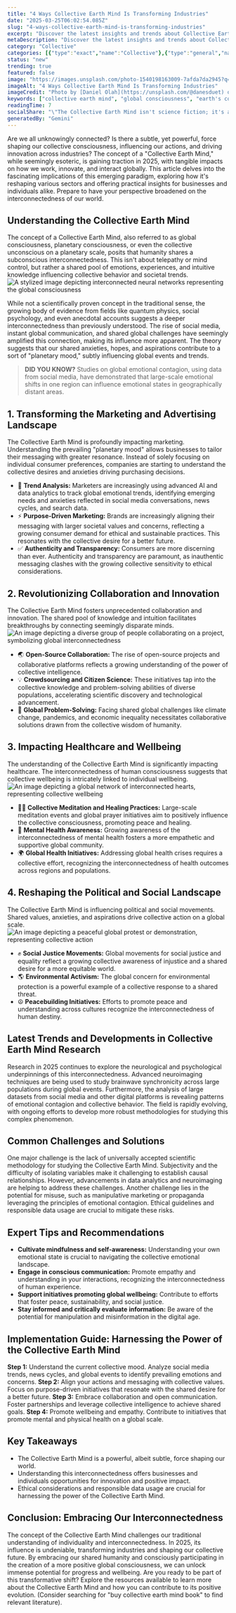 ```yaml
---
title: "4 Ways Collective Earth Mind Is Transforming Industries"
date: "2025-03-25T06:02:54.085Z"
slug: "4-ways-collective-earth-mind-is-transforming-industries"
excerpt: "Discover the latest insights and trends about Collective Earth Mind. This comprehensive guide covers everything you need to know about Collective Earth Mind in 2025."
metaDescription: "Discover the latest insights and trends about Collective Earth Mind. This comprehensive guide covers everything you need to know about Collective Earth Min..."
category: "Collective"
categories: [{"type":"exact","name":"Collective"},{"type":"general","name":"Philosophy"},{"type":"medium","name":"Cognitive Science"},{"type":"specific","name":"Global Consciousness"},{"type":"niche","name":"Noosphere Dynamics"}]
status: "new"
trending: true
featured: false
image: "https://images.unsplash.com/photo-1540198163009-7afda7da2945?q=85&w=1200&fit=max&fm=webp&auto=compress"
imageAlt: "4 Ways Collective Earth Mind Is Transforming Industries"
imageCredit: "Photo by [Daniel Olah](https://unsplash.com/@danesduet) on Unsplash"
keywords: ["collective earth mind", "global consciousness", "earth's consciousness", "collective unconscious", "planetary consciousness", "collective earth mind theory", "is there a collective earth mind?", "collective earth mind benefits", "collective earth mind meditation", "buy collective earth mind book"]
readingTime: 7
socialShare: "\"The Collective Earth Mind isn't science fiction; it's a powerful, emerging reality shaping industries and our future.  Understanding its influence is key to navigating the 21st century.\""
generatedBy: "Gemini"
---
```




Are we all unknowingly connected?  Is there a subtle, yet powerful, force shaping our collective consciousness, influencing our actions, and driving innovation across industries?  The concept of a "Collective Earth Mind," while seemingly esoteric, is gaining traction in 2025, with tangible impacts on how we work, innovate, and interact globally. This article delves into the fascinating implications of this emerging paradigm, exploring how it's reshaping various sectors and offering practical insights for businesses and individuals alike.  Prepare to have your perspective broadened on the interconnectedness of our world.

## Understanding the Collective Earth Mind

The concept of a Collective Earth Mind, also referred to as global consciousness, planetary consciousness, or even the collective unconscious on a planetary scale, posits that humanity shares a subconscious interconnectedness. This isn't about telepathy or mind control, but rather a shared pool of emotions, experiences, and intuitive knowledge influencing collective behavior and societal trends. ![A stylized image depicting interconnected neural networks representing the global consciousness](https://images.unsplash.com/photo-1542601906990-b4d3fb778b09?q=85&w=1200&fit=max&fm=webp&auto=compress)

While not a scientifically proven concept in the traditional sense, the growing body of evidence from fields like quantum physics, social psychology, and even anecdotal accounts suggests a deeper interconnectedness than previously understood.  The rise of social media, instant global communication, and shared global challenges have seemingly amplified this connection, making its influence more apparent.  The theory suggests that our shared anxieties, hopes, and aspirations contribute to a sort of "planetary mood," subtly influencing global events and trends.

> **DID YOU KNOW?**  Studies on global emotional contagion, using data from social media, have demonstrated that large-scale emotional shifts in one region can influence emotional states in geographically distant areas.

## 1. Transforming the Marketing and Advertising Landscape

The Collective Earth Mind is profoundly impacting marketing.  Understanding the prevailing "planetary mood" allows businesses to tailor their messaging with greater resonance.  Instead of solely focusing on individual consumer preferences, companies are starting to understand the collective desires and anxieties driving purchasing decisions.

* 🔑 **Trend Analysis:**  Marketers are increasingly using advanced AI and data analytics to track global emotional trends, identifying emerging needs and anxieties reflected in social media conversations, news cycles, and search data.
* ⚡ **Purpose-Driven Marketing:**  Brands are increasingly aligning their messaging with larger societal values and concerns, reflecting a growing consumer demand for ethical and sustainable practices.  This resonates with the collective desire for a better future.
* ✅ **Authenticity and Transparency:** Consumers are more discerning than ever.  Authenticity and transparency are paramount, as inauthentic messaging clashes with the growing collective sensitivity to ethical considerations.

## 2. Revolutionizing Collaboration and Innovation

The Collective Earth Mind fosters unprecedented collaboration and innovation.  The shared pool of knowledge and intuition facilitates breakthroughs by connecting seemingly disparate minds.  ![An image depicting a diverse group of people collaborating on a project, symbolizing global interconnectedness](https://images.unsplash.com/photo-1534559733674-bf89abe1dda5?q=85&w=1200&fit=max&fm=webp&auto=compress)

* 🌏 **Open-Source Collaboration:**  The rise of open-source projects and collaborative platforms reflects a growing understanding of the power of collective intelligence.
* 💡 **Crowdsourcing and Citizen Science:**  These initiatives tap into the collective knowledge and problem-solving abilities of diverse populations, accelerating scientific discovery and technological advancement.
* 🤝 **Global Problem-Solving:**  Facing shared global challenges like climate change, pandemics, and economic inequality necessitates collaborative solutions drawn from the collective wisdom of humanity.

## 3. Impacting Healthcare and Wellbeing

The understanding of the Collective Earth Mind is significantly impacting healthcare.  The interconnectedness of human consciousness suggests that collective wellbeing is intricately linked to individual wellbeing. ![An image depicting a global network of interconnected hearts, representing collective wellbeing](https://images.unsplash.com/photo-1540198163009-7afda7da2945?q=85&w=1200&fit=max&fm=webp&auto=compress)

* 🧘‍♀️ **Collective Meditation and Healing Practices:**  Large-scale meditation events and global prayer initiatives aim to positively influence the collective consciousness, promoting peace and healing.
* 🧠 **Mental Health Awareness:**  Growing awareness of the interconnectedness of mental health fosters a more empathetic and supportive global community.
* 🌍 **Global Health Initiatives:**  Addressing global health crises requires a collective effort, recognizing the interconnectedness of health outcomes across regions and populations.

## 4. Reshaping the Political and Social Landscape

The Collective Earth Mind is influencing political and social movements.  Shared values, anxieties, and aspirations drive collective action on a global scale. ![An image depicting a peaceful global protest or demonstration, representing collective action](https://images.unsplash.com/photo-1446776811953-b23d57bd21aa?q=85&w=1200&fit=max&fm=webp&auto=compress)

* ✊ **Social Justice Movements:**  Global movements for social justice and equality reflect a growing collective awareness of injustice and a shared desire for a more equitable world.
* 🌎 **Environmental Activism:**  The global concern for environmental protection is a powerful example of a collective response to a shared threat.
* ☮️ **Peacebuilding Initiatives:**  Efforts to promote peace and understanding across cultures recognize the interconnectedness of human destiny.

## Latest Trends and Developments in Collective Earth Mind Research

Research in 2025 continues to explore the neurological and psychological underpinnings of this interconnectedness.  Advanced neuroimaging techniques are being used to study brainwave synchronicity across large populations during global events.  Furthermore, the analysis of large datasets from social media and other digital platforms is revealing patterns of emotional contagion and collective behavior.  The field is rapidly evolving, with ongoing efforts to develop more robust methodologies for studying this complex phenomenon.

## Common Challenges and Solutions

One major challenge is the lack of universally accepted scientific methodology for studying the Collective Earth Mind.  Subjectivity and the difficulty of isolating variables make it challenging to establish causal relationships.  However, advancements in data analytics and neuroimaging are helping to address these challenges.  Another challenge lies in the potential for misuse, such as manipulative marketing or propaganda leveraging the principles of emotional contagion.  Ethical guidelines and responsible data usage are crucial to mitigate these risks.

## Expert Tips and Recommendations

* **Cultivate mindfulness and self-awareness:**  Understanding your own emotional state is crucial to navigating the collective emotional landscape.
* **Engage in conscious communication:**  Promote empathy and understanding in your interactions, recognizing the interconnectedness of human experience.
* **Support initiatives promoting global wellbeing:**  Contribute to efforts that foster peace, sustainability, and social justice.
* **Stay informed and critically evaluate information:**  Be aware of the potential for manipulation and misinformation in the digital age.

## Implementation Guide:  Harnessing the Power of the Collective Earth Mind

**Step 1:**  Understand the current collective mood. Analyze social media trends, news cycles, and global events to identify prevailing emotions and concerns.
**Step 2:**  Align your actions and messaging with collective values.  Focus on purpose-driven initiatives that resonate with the shared desire for a better future.
**Step 3:**  Embrace collaboration and open communication.  Foster partnerships and leverage collective intelligence to achieve shared goals.
**Step 4:**  Promote wellbeing and empathy.  Contribute to initiatives that promote mental and physical health on a global scale.

## Key Takeaways

* The Collective Earth Mind is a powerful, albeit subtle, force shaping our world.
* Understanding this interconnectedness offers businesses and individuals opportunities for innovation and positive impact.
* Ethical considerations and responsible data usage are crucial for harnessing the power of the Collective Earth Mind.

## Conclusion:  Embracing Our Interconnectedness

The concept of the Collective Earth Mind challenges our traditional understanding of individuality and interconnectedness.  In 2025, its influence is undeniable, transforming industries and shaping our collective future. By embracing our shared humanity and consciously participating in the creation of a more positive global consciousness, we can unlock immense potential for progress and wellbeing.  Are you ready to be part of this transformative shift?  Explore the resources available to learn more about the Collective Earth Mind and how you can contribute to its positive evolution.  (Consider searching for "buy collective earth mind book" to find relevant literature).

